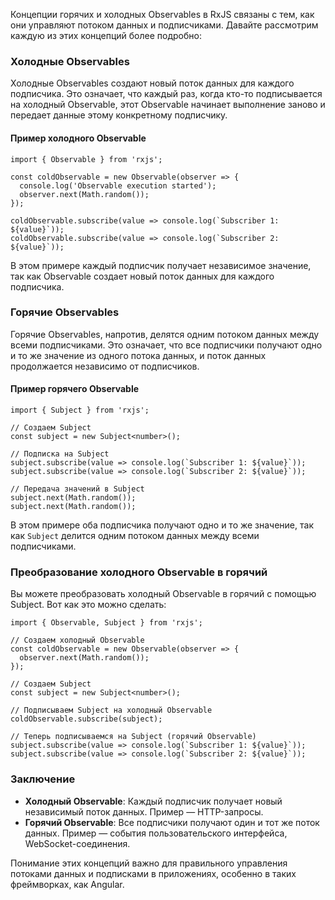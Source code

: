 
Концепции горячих и холодных Observables в RxJS связаны с тем, как они управляют потоком данных и подписчиками. Давайте рассмотрим каждую из этих концепций более подробно:

### Холодные Observables

Холодные Observables создают новый поток данных для каждого подписчика. Это означает, что каждый раз, когда кто-то подписывается на холодный Observable, этот Observable начинает выполнение заново и передает данные этому конкретному подписчику.

#### Пример холодного Observable

```TS
import { Observable } from 'rxjs';

const coldObservable = new Observable(observer => {
  console.log('Observable execution started');
  observer.next(Math.random());
});

coldObservable.subscribe(value => console.log(`Subscriber 1: ${value}`));
coldObservable.subscribe(value => console.log(`Subscriber 2: ${value}`));
```

В этом примере каждый подписчик получает независимое значение, так как Observable создает новый поток данных для каждого подписчика.

### Горячие Observables

Горячие Observables, напротив, делятся одним потоком данных между всеми подписчиками. Это означает, что все подписчики получают одно и то же значение из одного потока данных, и поток данных продолжается независимо от подписчиков.

#### Пример горячего Observable

```TS
import { Subject } from 'rxjs';

// Создаем Subject
const subject = new Subject<number>();

// Подписка на Subject
subject.subscribe(value => console.log(`Subscriber 1: ${value}`));
subject.subscribe(value => console.log(`Subscriber 2: ${value}`));

// Передача значений в Subject
subject.next(Math.random());
subject.next(Math.random());
```

В этом примере оба подписчика получают одно и то же значение, так как `Subject` делится одним потоком данных между всеми подписчиками.

### Преобразование холодного Observable в горячий

Вы можете преобразовать холодный Observable в горячий с помощью Subject. Вот как это можно сделать:

```TS
import { Observable, Subject } from 'rxjs';

// Создаем холодный Observable
const coldObservable = new Observable(observer => {
  observer.next(Math.random());
});

// Создаем Subject
const subject = new Subject<number>();

// Подписываем Subject на холодный Observable
coldObservable.subscribe(subject);

// Теперь подписываемся на Subject (горячий Observable)
subject.subscribe(value => console.log(`Subscriber 1: ${value}`));
subject.subscribe(value => console.log(`Subscriber 2: ${value}`));
```

### Заключение

- **Холодный Observable**: Каждый подписчик получает новый независимый поток данных. Пример — HTTP-запросы.
- **Горячий Observable**: Все подписчики получают один и тот же поток данных. Пример — события пользовательского интерфейса, WebSocket-соединения.

Понимание этих концепций важно для правильного управления потоками данных и подписками в приложениях, особенно в таких фреймворках, как Angular.
